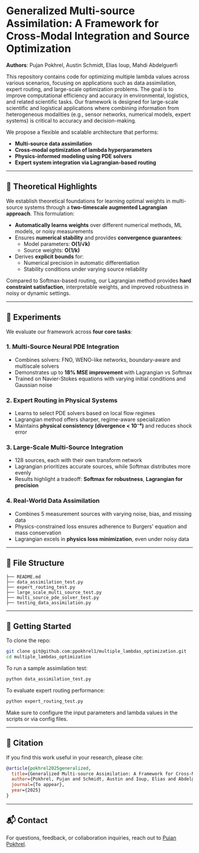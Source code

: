 # Generalized Multi-source Assimilation: A Framework for Cross-Modal Integration and Source Optimization

**Authors**: Pujan Pokhrel, Austin Schmidt, Elias Ioup, Mahdi Abdelguerfi

This repository contains code for optimizing multiple lambda values across various scenarios, focusing on applications such as data assimilation, expert routing, and large-scale optimization problems. The goal is to improve computational efficiency and accuracy in environmental, logistics, and related scientific tasks. Our framework is designed for large-scale scientific and logistical applications where combining information from heterogeneous modalities (e.g., sensor networks, numerical models, expert systems) is critical to accuracy and decision-making.

We propose a flexible and scalable architecture that performs:

- **Multi-source data assimilation**
- **Cross-modal optimization of lambda hyperparameters**
- **Physics-informed modeling using PDE solvers**
- **Expert system integration via Lagrangian-based routing**

---


## 📘 Theoretical Highlights

We establish theoretical foundations for learning optimal weights in multi-source systems through a **two-timescale augmented Lagrangian approach**. This formulation:

- **Automatically learns weights** over different numerical methods, ML models, or noisy measurements
- Ensures **numerical stability** and provides **convergence guarantees**:
  - Model parameters: **O(1/√k)**
  - Source weights: **O(1/k)**
- Derives **explicit bounds** for:
  - Numerical precision in automatic differentiation
  - Stability conditions under varying source reliability

Compared to Softmax-based routing, our Lagrangian method provides **hard constraint satisfaction**, interpretable weights, and improved robustness in noisy or dynamic settings.

---

## 🔬 Experiments

We evaluate our framework across **four core tasks**:

### 1. **Multi-Source Neural PDE Integration**
- Combines solvers: FNO, WENO-like networks, boundary-aware and multiscale solvers
- Demonstrates up to **18% MSE improvement** with Lagrangian vs Softmax
- Trained on Navier-Stokes equations with varying initial conditions and Gaussian noise

### 2. **Expert Routing in Physical Systems**
- Learns to select PDE solvers based on local flow regimes
- Lagrangian method offers sharper, regime-aware specialization
- Maintains **physical consistency (divergence < 10⁻⁴)** and reduces shock error

### 3. **Large-Scale Multi-Source Integration**
- 128 sources, each with their own transform network
- Lagrangian prioritizes accurate sources, while Softmax distributes more evenly
- Results highlight a tradeoff: **Softmax for robustness**, **Lagrangian for precision**

### 4. **Real-World Data Assimilation**
- Combines 5 measurement sources with varying noise, bias, and missing data
- Physics-constrained loss ensures adherence to Burgers' equation and mass conservation
- Lagrangian excels in **physics loss minimization**, even under noisy data

---

## 📁 File Structure

```
├── README.md
├── data_assimilation_test.py
├── expert_routing_test.py
├── large_scale_multi_source_test.py
├── multi_source_pde_solver_test.py
├── testing_data_assimilation.py
```

---

## 🧪 Getting Started

To clone the repo:

```bash
git clone git@github.com:ppokhrel1/multiple_lambdas_optimization.git
cd multiple_lambdas_optimization
```

To run a sample assimilation test:

```bash
python data_assimilation_test.py
```

To evaluate expert routing performance:

```bash
python expert_routing_test.py
```

Make sure to configure the input parameters and lambda values in the scripts or via config files.

---

## 🧠 Citation

If you find this work useful in your research, please cite:

```bibtex
@article{pokhrel2025generalized,
  title={Generalized Multi-source Assimilation: A Framework for Cross-Modal Integration and Source Optimization},
  author={Pokhrel, Pujan and Schmidt, Austin and Ioup, Elias and Abdelguerfi, Mahdi},
  journal={To appear},
  year={2025}
}
```

---

## 📬 Contact

For questions, feedback, or collaboration inquiries, reach out to [Pujan Pokhrel](mailto:pujan@pokhrel.org).
